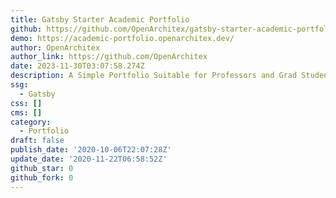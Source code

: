 ```yaml
---
title: Gatsby Starter Academic Portfolio
github: https://github.com/OpenArchitex/gatsby-starter-academic-portfolio
demo: https://academic-portfolio.openarchitex.dev/
author: OpenArchitex
author_link: https://github.com/OpenArchitex
date: 2023-11-30T03:07:58.274Z
description: A Simple Portfolio Suitable for Professors and Grad Students
ssg:
  - Gatsby
css: []
cms: []
category:
  - Portfolio
draft: false
publish_date: '2020-10-06T22:07:28Z'
update_date: '2020-11-22T06:58:52Z'
github_star: 0
github_fork: 0
---
```

